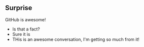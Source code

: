 ## Surprise
GitHub is awesome!
- Is that a fact?
- Sure it is
- THis is an awesome conversation, I'm getting so much from it!
